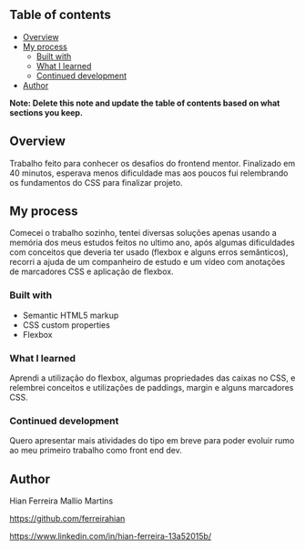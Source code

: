 ## Table of contents

- [Overview](#overview)
- [My process](#my-process)
  - [Built with](#built-with)
  - [What I learned](#what-i-learned)
  - [Continued development](#continued-development)
- [Author](#author)


**Note: Delete this note and update the table of contents based on what sections you keep.**

## Overview

Trabalho feito para conhecer os desafios do frontend mentor.
Finalizado em 40 minutos, esperava menos dificuldade mas 
aos poucos fui relembrando os fundamentos do CSS para finalizar projeto.



## My process

Comecei o trabalho sozinho, tentei diversas soluções apenas
usando a memória dos meus estudos feitos no ultimo ano, após
algumas dificuldades com conceitos que deveria ter usado (flexbox e alguns erros semânticos), recorri a ajuda de um companheiro de estudo e um vídeo com anotações de marcadores CSS e aplicação de flexbox.

### Built with

- Semantic HTML5 markup
- CSS custom properties
- Flexbox


### What I learned

Aprendi a utilização do flexbox, algumas propriedades das caixas no CSS, e relembrei conceitos e utilizações de paddings, margin e alguns marcadores CSS.

### Continued development

Quero apresentar mais atividades do tipo em breve para poder evoluir rumo ao meu primeiro trabalho como front end dev.


## Author

Hian Ferreira Mallio Martins

https://github.com/ferreirahian

https://www.linkedin.com/in/hian-ferreira-13a52015b/
